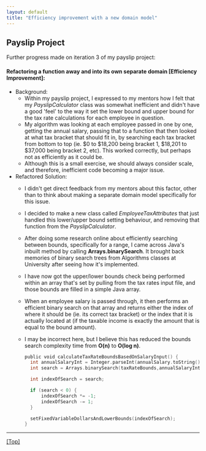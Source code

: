 ```yaml
---
layout: default
title: "Efficiency improvement with a new domain model"
---
```


## Payslip Project

Further progress made on iteration 3 of my payslip project:

#### Refactoring a function away and into its own separate domain [Efficiency Improvement]:
- Background:
  - Within my payslip project, I expressed to my mentors how I felt that my _PayslipCalculator_ class was somewhat inefficient and didn't have a good 'feel' to the way it set the lower bound and upper bound for the tax rate calculations for each employee in question.
  - My algorithm was looking at each employee passed in one by one, getting the annual salary, passing that to a function that then looked at what tax bracket that should fit in, by searching each tax bracket from bottom to top (ie. $0 to $18,200 being bracket 1, $18,201 to $37,000 being bracket 2, etc). This worked correctly, but perhaps not as efficiently as it could be.
  - Although this is a small exercise, we should always consider scale, and therefore, inefficient code becoming a major issue.
- Refactored Solution:
  - I didn't get direct feedback from my mentors about this factor, other than to think about making a separate domain model specifically for this issue.
  - I decided to make a new class called _EmployeeTaxAttributes_ that just handled this lower/upper bound setting behaviour, and removing that function from the _PayslipCalculator_.
  - After doing some research online about efficiently searching between bounds, specifically for a range, I came across Java's inbuilt method by calling __Arrays.binarySearch__. It brought back memories of binary search trees from Algorithms classes at University after seeing how it's implemented.
  - I have now got the upper/lower bounds check being performed within an array that's set by pulling from the tax rates input file, and those bounds are filled in a simple Java array.
  - When an employee salary is passed through, it then performs an efficient binary search on that array and returns either the index of where it should be (ie. its correct tax bracket) or the index that it is actually located at (if the taxable income is exactly the amount that is equal to the bound amount).
  - I may be incorrect here, but I believe this has reduced the bounds search complexity time from __O(n)__ to __O(log n)__.

    ```go
    public void calculateTaxRateBoundsBasedOnSalaryInput() {
      int annualSalaryInt = Integer.parseInt(annualSalary.toString());
      int search = Arrays.binarySearch(taxRateBounds,annualSalaryInt);

      int indexOfSearch = search;

      if (search < 0) {
          indexOfSearch *= -1;
          indexOfSearch -= 1;
      }

      setFixedVariableDollarsAndLowerBounds(indexOfSearch);
    }
    ```

***

[[Top]](#top)
